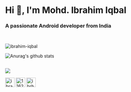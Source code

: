 <h1 align="left">Hi 👋, I'm Mohd. Ibrahim Iqbal</h1>
<h3 align="left">A passionate Android developer from India</h3>

<!--
<p align="left"><img src="https://devicons.github.io/devicon/devicon.git/icons/android/android-original-wordmark.svg" alt="android" width="40" height="40"/> <img src="https://devicons.github.io/devicon/devicon.git/icons/bootstrap/bootstrap-plain.svg" alt="bootstrap" width="40" height="40"/> <img src="https://devicons.github.io/devicon/devicon.git/icons/c/c-original.svg" alt="c" width="40" height="40"/> <img src="https://devicons.github.io/devicon/devicon.git/icons/cplusplus/cplusplus-original.svg" alt="cplusplus" width="40" height="40"/> <img src="https://devicons.github.io/devicon/devicon.git/icons/css3/css3-original-wordmark.svg" alt="css3" width="40" height="40"/> <img src="https://www.vectorlogo.zone/logos/figma/figma-icon.svg" alt="figma" width="40" height="40"/> <img src="https://www.vectorlogo.zone/logos/google_cloud/google_cloud-icon.svg" alt="gcp" width="40" height="40"/> <img src="https://www.vectorlogo.zone/logos/git-scm/git-scm-icon.svg" alt="git" width="40" height="40"/> <img src="https://devicons.github.io/devicon/devicon.git/icons/html5/html5-original-wordmark.svg" alt="html5" width="40" height="40"/> <img src="https://www.vectorlogo.zone/logos/adobe_illustrator/adobe_illustrator-icon.svg" alt="illustrator" width="40" height="40"/> <img src="https://devicons.github.io/devicon/devicon.git/icons/java/java-original-wordmark.svg" alt="java" width="40" height="40"/> <img src="https://devicons.github.io/devicon/devicon.git/icons/linux/linux-original.svg" alt="linux" width="40" height="40"/> <img src="https://devicons.github.io/devicon/devicon.git/icons/photoshop/photoshop-plain.svg" alt="photoshop" width="40" height="40"/> <img src="https://www.vectorlogo.zone/logos/sketchapp/sketchapp-icon.svg" alt="sketch" width="40" height="40"/></p>
<p align="left">&nbsp;<img align="center" src="https://github-readme-stats.vercel.app/api?username=ibrahim-iqbal&show_icons=true" alt="ibrahim-iqbal" /></p>
-->
<br/>
<p align="left"> <img src="https://komarev.com/ghpvc/?username=ibrahim-iqbal" alt="ibrahim-iqbal" /> </p>

![Anurag's github stats](https://github-readme-stats.vercel.app/api?username=ibrahim-iqbal&show_icons=true&theme=radical)

<br/>

<a href="https://github.com/ibrahim-iqbal" align ="left">
  <img align="center" src="https://github-readme-stats.vercel.app/api/top-langs/?username=ibrahim-iqbal&theme=dark&hide_langs_below=1" />
</a>

<p align="left">
<a href="https://twitter.com/ibrahimiqbal163" target="blank"><img align="center" src="https://cdn.jsdelivr.net/npm/simple-icons@3.0.1/icons/twitter.svg" alt="ibrahimiqbal163" height="30" width="30" /></a>
<a href="https://stackoverflow.com/users/11620930" target="blank"><img align="center" src="https://cdn.jsdelivr.net/npm/simple-icons@3.0.1/icons/stackoverflow.svg" alt="11620930" height="30" width="30" /></a>
<a href="https://instagram.com/ibrhm.x.117" target="blank"><img align="center" src="https://cdn.jsdelivr.net/npm/simple-icons@3.0.1/icons/instagram.svg" alt="ibrhm.x.117" height="30" width="30" /></a>
</p>
